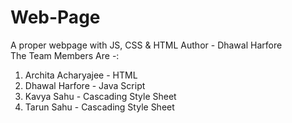 # Web-Page
A proper webpage with JS, CSS &amp; HTML
Author - Dhawal Harfore <BR>
The Team Members Are -: <BR>
<OL>
  <LI>Archita Acharyajee - HTML</LI>
  <LI>Dhawal Harfore - Java Script</LI>
  <LI>Kavya Sahu - Cascading Style Sheet</LI>
  <LI>Tarun Sahu - Cascading Style Sheet</LI>
</OL>
